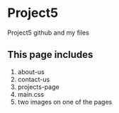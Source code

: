 # Project5
Project5 github and my files
## This page includes
1. about-us
2. contact-us
3. projects-page
4. main.css
5. two images on one of the pages
